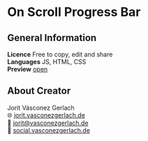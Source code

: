 # On Scroll Progress Bar
## General Information
**Licence** Free to copy, edit and share\
**Languages** JS, HTML, CSS\
**Preview** [open](https://jorit.vasconezgerlach.de/host/on-scroll-progress-bar-git/)

## About Creator
Jorit Vásconez Gerlach\
🌐 [jorit.vasconezgerlach.de](https://jorit.vasconezgerlach.de)\
📧 [jorit@vasconezgerlach.de](mailto:jorit@vasconezgerlach.de)\
🔗 [social.vasconezgerlach.de](https://social.vasconezgerlach.de)